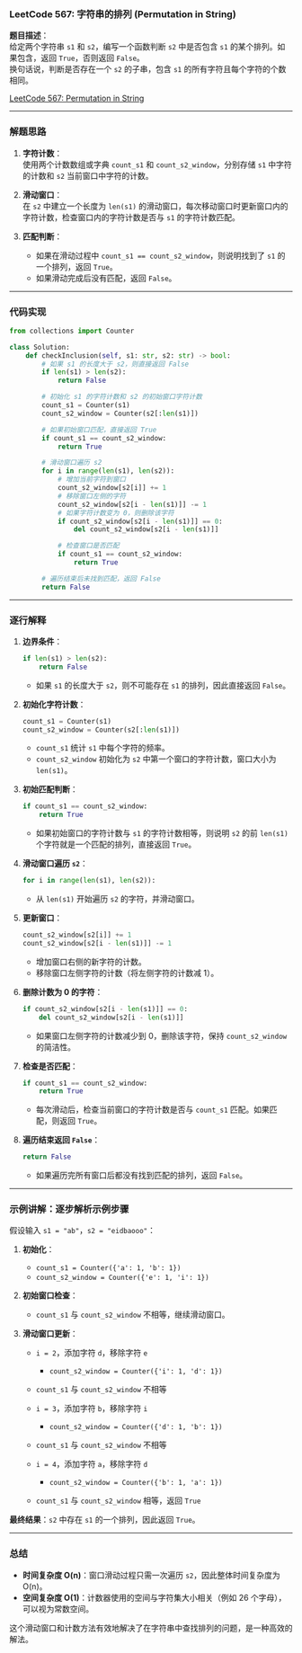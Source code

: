 ### LeetCode 567: 字符串的排列 (Permutation in String)

**题目描述**：  
给定两个字符串 `s1` 和 `s2`，编写一个函数判断 `s2` 中是否包含 `s1` 的某个排列。如果包含，返回 `True`，否则返回 `False`。  
换句话说，判断是否存在一个 `s2` 的子串，包含 `s1` 的所有字符且每个字符的个数相同。

[LeetCode 567: Permutation in String](https://leetcode.com/problems/permutation-in-string/)

---

### 解题思路

1. **字符计数**：  
   使用两个计数数组或字典 `count_s1` 和 `count_s2_window`，分别存储 `s1` 中字符的计数和 `s2` 当前窗口中字符的计数。

2. **滑动窗口**：  
   在 `s2` 中建立一个长度为 `len(s1)` 的滑动窗口，每次移动窗口时更新窗口内的字符计数，检查窗口内的字符计数是否与 `s1` 的字符计数匹配。

3. **匹配判断**：  
   - 如果在滑动过程中 `count_s1 == count_s2_window`，则说明找到了 `s1` 的一个排列，返回 `True`。
   - 如果滑动完成后没有匹配，返回 `False`。

---

### 代码实现

```python
from collections import Counter

class Solution:
    def checkInclusion(self, s1: str, s2: str) -> bool:
        # 如果 s1 的长度大于 s2，则直接返回 False
        if len(s1) > len(s2):
            return False

        # 初始化 s1 的字符计数和 s2 的初始窗口字符计数
        count_s1 = Counter(s1)
        count_s2_window = Counter(s2[:len(s1)])

        # 如果初始窗口匹配，直接返回 True
        if count_s1 == count_s2_window:
            return True

        # 滑动窗口遍历 s2
        for i in range(len(s1), len(s2)):
            # 增加当前字符到窗口
            count_s2_window[s2[i]] += 1
            # 移除窗口左侧的字符
            count_s2_window[s2[i - len(s1)]] -= 1
            # 如果字符计数变为 0，则删除该字符
            if count_s2_window[s2[i - len(s1)]] == 0:
                del count_s2_window[s2[i - len(s1)]]

            # 检查窗口是否匹配
            if count_s1 == count_s2_window:
                return True

        # 遍历结束后未找到匹配，返回 False
        return False
```

---

### 逐行解释

1. **边界条件**：
   ```python
   if len(s1) > len(s2):
       return False
   ```
   - 如果 `s1` 的长度大于 `s2`，则不可能存在 `s1` 的排列，因此直接返回 `False`。

2. **初始化字符计数**：
   ```python
   count_s1 = Counter(s1)
   count_s2_window = Counter(s2[:len(s1)])
   ```
   - `count_s1` 统计 `s1` 中每个字符的频率。
   - `count_s2_window` 初始化为 `s2` 中第一个窗口的字符计数，窗口大小为 `len(s1)`。

3. **初始匹配判断**：
   ```python
   if count_s1 == count_s2_window:
       return True
   ```
   - 如果初始窗口的字符计数与 `s1` 的字符计数相等，则说明 `s2` 的前 `len(s1)` 个字符就是一个匹配的排列，直接返回 `True`。

4. **滑动窗口遍历 `s2`**：
   ```python
   for i in range(len(s1), len(s2)):
   ```
   - 从 `len(s1)` 开始遍历 `s2` 的字符，并滑动窗口。

5. **更新窗口**：
   ```python
   count_s2_window[s2[i]] += 1
   count_s2_window[s2[i - len(s1)]] -= 1
   ```
   - 增加窗口右侧的新字符的计数。
   - 移除窗口左侧字符的计数（将左侧字符的计数减 1）。

6. **删除计数为 0 的字符**：
   ```python
   if count_s2_window[s2[i - len(s1)]] == 0:
       del count_s2_window[s2[i - len(s1)]]
   ```
   - 如果窗口左侧字符的计数减少到 0，删除该字符，保持 `count_s2_window` 的简洁性。

7. **检查是否匹配**：
   ```python
   if count_s1 == count_s2_window:
       return True
   ```
   - 每次滑动后，检查当前窗口的字符计数是否与 `count_s1` 匹配。如果匹配，则返回 `True`。

8. **遍历结束返回 `False`**：
   ```python
   return False
   ```
   - 如果遍历完所有窗口后都没有找到匹配的排列，返回 `False`。

---

### 示例讲解：逐步解析示例步骤

假设输入 `s1 = "ab"`，`s2 = "eidbaooo"`：

1. **初始化**：
   - `count_s1 = Counter({'a': 1, 'b': 1})`
   - `count_s2_window = Counter({'e': 1, 'i': 1})`

2. **初始窗口检查**：
   - `count_s1` 与 `count_s2_window` 不相等，继续滑动窗口。

3. **滑动窗口更新**：
   - `i = 2`，添加字符 `d`，移除字符 `e`
     - `count_s2_window = Counter({'i': 1, 'd': 1})`
   - `count_s1` 与 `count_s2_window` 不相等

   - `i = 3`，添加字符 `b`，移除字符 `i`
     - `count_s2_window = Counter({'d': 1, 'b': 1})`
   - `count_s1` 与 `count_s2_window` 不相等

   - `i = 4`，添加字符 `a`，移除字符 `d`
     - `count_s2_window = Counter({'b': 1, 'a': 1})`
   - `count_s1` 与 `count_s2_window` 相等，返回 `True`

**最终结果**：`s2` 中存在 `s1` 的一个排列，因此返回 `True`。

---

### 总结

- **时间复杂度 O(n)**：窗口滑动过程只需一次遍历 `s2`，因此整体时间复杂度为 O(n)。
- **空间复杂度 O(1)**：计数器使用的空间与字符集大小相关（例如 26 个字母），可以视为常数空间。

这个滑动窗口和计数方法有效地解决了在字符串中查找排列的问题，是一种高效的解法。
